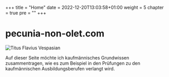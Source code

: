 +++
title = "Home"
date = 2022-12-20T13:03:58+01:00
weight = 5
chapter = true
pre = ""
+++

# pecunia-non-olet.com

![Titus Flavius Vespasian](/vespasian03.jpg)

Auf dieser Seite möchte ich kaufmännisches Grundwissen zusammentragen, wie es zum Beispiel in
den Prüfungen zu den kaufmännischen Ausbildungsberufen verlangt wird.
